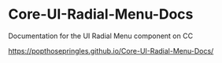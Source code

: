 # Core-UI-Radial-Menu-Docs

Documentation for the UI Radial Menu component on CC

https://popthosepringles.github.io/Core-UI-Radial-Menu-Docs/